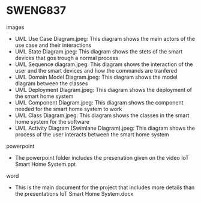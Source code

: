 # SWENG837
images
- UML Use Case Diagram.jpeg:                        This diagram shows the main actors of the use case and their interactions
- UML State Diagram.jpeg:                           This diagram shows the stets of the smart devices that gos trough a normal process
- UML Sequence diagram.jpeg:                        This diagram shows the interaction of the user and the smart devices and how the commands are tranfered
- UML Domain Model Diagram.jpeg:                    This diagram shows the model diagram between the classes
- UML Deployment Diagram.jpeg:                      This diagram shows the deployment of the smart home system
- UML Component Diagram.jpeg:                       This diagram shows the component needed for the smart home system to work
- UML Class Diagram.jpeg:                           This diagram shows the classes in the smart home system for the software
- UML Activity Diagram (Swimlane Diagram).jpeg:     This diagram shows the process of the user interacts between the smart home system

powerpoint
- The powerpoint folder includes the presenation given on the video IoT Smart Home System.ppt

word
 - This is the main document for the project that includes more details than the presentations IoT Smart Home System.docx
